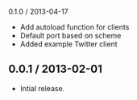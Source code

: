0.1.0 / 2013-04-17
* Add autoload function for clients
* Default port based on scheme
* Added example Twitter client

0.0.1 / 2013-02-01
------------------
* Intial release.
